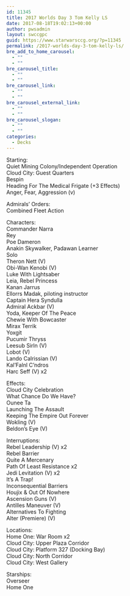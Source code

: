 ```yaml
---
id: 11345
title: 2017 Worlds Day 3 Tom Kelly LS
date: 2017-08-18T19:02:13+00:00
author: pwsadmin
layout: swccgpc
guid: https://www.starwarsccg.org/?p=11345
permalink: /2017-worlds-day-3-tom-kelly-ls/
bre_add_to_home_carousel:
  - ""
  - ""
bre_carousel_title:
  - ""
  - ""
bre_carousel_link:
  - ""
  - ""
bre_carousel_external_link:
  - ""
  - ""
bre_carousel_slogan:
  - ""
  - ""
categories:
  - Decks
---
```

Starting:  
Quiet Mining Colony/Independent Operation  
Cloud City: Guest Quarters  
Bespin  
Heading For The Medical Frigate (+3 Effects)  
Anger, Fear, Aggression (v)

Admirals&#8217; Orders:  
Combined Fleet Action

Characters:  
Commander Narra  
Rey  
Poe Dameron  
Anakin Skywalker, Padawan Learner  
Solo  
Theron Nett (V)  
Obi-Wan Kenobi (V)  
Luke With Lightsaber  
Leia, Rebel Princess  
Kanan Jarrus  
Ellorrs Madak, piloting instructor  
Captain Hera Syndulla  
Admiral Ackbar (V)  
Yoda, Keeper Of The Peace  
Chewie With Bowcaster  
Mirax Terrik  
Yoxgit  
Pucumir Thryss  
Leesub Sirln (V)  
Lobot (V)  
Lando Calrissian (V)  
Kal&#8217;Falnl C&#8217;ndros  
Harc Seff (V) x2

Effects:  
Cloud City Celebration  
What Chance Do We Have?  
Ounee Ta  
Launching The Assault  
Keeping The Empire Out Forever  
Wokling (V)  
Beldon&#8217;s Eye (V)

Interruptions:  
Rebel Leadership (V) x2  
Rebel Barrier  
Quite A Mercenary  
Path Of Least Resistance x2  
Jedi Levitation (V) x2  
It&#8217;s A Trap!  
Inconsequential Barriers  
Houjix & Out Of Nowhere  
Ascension Guns (V)  
Antilles Maneuver (V)  
Alternatives To Fighting  
Alter (Premiere) (V)

Locations:  
Home One: War Room x2  
Cloud City: Upper Plaza Corridor  
Cloud City: Platform 327 (Docking Bay)  
Cloud City: North Corridor  
Cloud City: West Gallery

Starships:  
Overseer  
Home One
